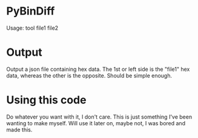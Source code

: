 # PyBinDiff
Usage: tool file1 file2

# Output
Output a json file containing hex data. The 1st or left side is the "file1"
hex data, whereas the other is the opposite. Should be simple enough.

# Using this code
Do whatever you want with it, I don't care. This is just something I've been wanting
to make myself. Will use it later on, maybe not, I was bored and made this.
